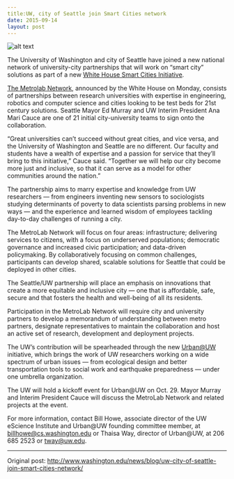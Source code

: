 ```yaml
---
title:UW, city of Seattle join Smart Cities network
date: 2015-09-14
layout: post
---
```

![alt text](http://www.washington.edu/news/files/2013/07/seattlesummerclose-tile-300x158.jpg "UW and City of Seattle join 'Smart Cities' network")

The University of Washington and city of Seattle have joined a new national network of university-city partnerships that will work on “smart city” solutions as part of a new [White House Smart Cities Initiative](https://www.whitehouse.gov/the-press-office/2015/09/14/fact-sheet-administration-announces-new-smart-cities-initiative-help).


[The Metrolab Network](http://metrolab.heinz.cmu.edu/), announced by the White House on Monday, consists of partnerships between research universities with expertise in engineering, robotics and computer science and cities looking to be test beds for 21st century solutions. Seattle Mayor Ed Murray and UW Interim President Ana Mari Cauce are one of 21 initial city-university teams to sign onto the collaboration.

“Great universities can’t succeed without great cities, and vice versa, and the University of Washington and Seattle are no different. Our faculty and students have a wealth of expertise and a passion for service that they’ll bring to this initiative,” Cauce said. “Together we will help our city become more just and inclusive, so that it can serve as a model for other communities around the nation.”

The partnership aims to marry expertise and knowledge from UW researchers — from engineers inventing new sensors to sociologists studying determinants of poverty to data scientists parsing problems in new ways — and the experience and learned wisdom of employees tackling day-to-day challenges of running a city.

The MetroLab Network will focus on four areas: infrastructure; delivering services to citizens, with a focus on underserved populations; democratic governance and increased civic participation; and data-driven policymaking. By collaboratively focusing on common challenges, participants can develop shared, scalable solutions for Seattle that could be deployed in other cities.

The Seattle/UW partnership will place an emphasis on innovations that create a more equitable and inclusive city — one that is affordable, safe, secure and that fosters the health and well-being of all its residents.

Participation in the MetroLab Network will require city and university partners to develop a memorandum of understanding between metro partners, designate representatives to maintain the collaboration and host an active set of research, development and deployment projects.

The UW’s contribution will be spearheaded through the new [Urban@UW](http://urban.uw.edu) initiative, which brings the work of UW researchers working on a wide spectrum of urban issues — from ecological design and better transportation tools to social work and earthquake preparedness — under one umbrella organization.

The UW will hold a kickoff event for Urban@UW on Oct. 29. Mayor Murray and Interim President Cauce will discuss the MetroLab Network and related projects at the event.

For more information, contact Bill Howe, associate director of the UW eScience Institute and Urban@UW founding committee member, at billhowe@cs.washington.edu or Thaisa Way, director of Urban@UW, at 206 685 2523 or tway@uw.edu.


****
Original post: <http://www.washington.edu/news/blog/uw-city-of-seattle-join-smart-cities-network/>
